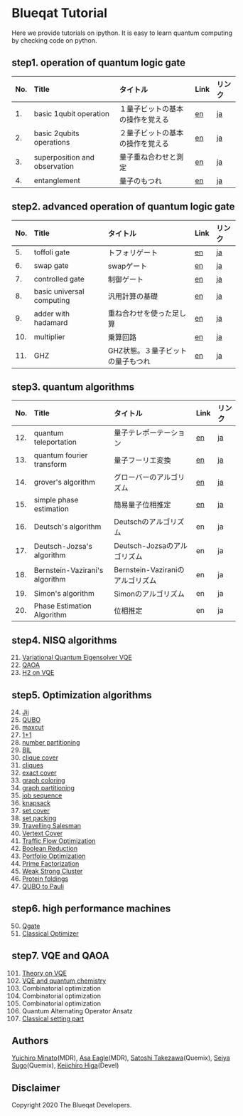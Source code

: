 Blueqat Tutorial
====================

Here we provide tutorials on ipython. It is easy to learn quantum computing by checking code on python.

step1. operation of quantum logic gate
--------------------

|No.|Title|タイトル|Link|リンク|
|:---|:---|:---|:---|:---|
|1.|basic 1qubit operation|１量子ビットの基本の操作を覚える|<a href="tutorial/001_basic_circuit.ipynb">en</a>|<a href="tutorial-ja/001_basic_one_qubit.ipynb">ja</a>|
|2.|basic 2qubits operations|２量子ビットの基本の操作を覚える|<a href="tutorial/002_basic_two_qubits.ipynb">en</a>|<a href="tutorial-ja/002_basic_two_qubits.ipynb">ja</a>|
|3.|superposition and observation|量子重ね合わせと測定|<a href="tutorial/003_basic_superposition.ipynb">en</a>|<a href="tutorial-ja/003_basic_superposition.ipynb">ja</a>|
|4.|entanglement|量子のもつれ|<a href="tutorial/004_basic_entanglement.ipynb">en</a>|<a href="tutorial-ja/004_basic_entanglement.ipynb">ja</a>|

step2. advanced operation of quantum logic gate
--------------------

|No.|Title|タイトル|Link|リンク|
|:---|:---|:---|:---|:---|
|5.|toffoli gate|トフォリゲート|<a href="tutorial/005_basic_toffoli.ipynb">en</a>|<a href="tutorial-ja/005_basic_toffoli.ipynb">ja</a>|
|6.|swap gate|swapゲート|<a href="tutorial/006_basic_swap.ipynb">en</a>|<a href="tutorial-ja/006_basic_swap.ipynb">ja</a>|
|7.|controlled gate|制御ゲート|<a href="tutorial/007_basic_control.ipynb">en</a>|<a href="tutorial-ja/007_basic_control.ipynb">ja</a>|
|8.|basic universal computing|汎用計算の基礎|<a href="tutorial/008_basic_general.ipynb">en</a>|<a href="tutorial-ja/008_basic_general.ipynb">ja</a>|
|9.|adder with hadamard|重ね合わせを使った足し算|<a href="tutorial/009_basic_adder_hadamard.ipynb">en</a>|<a href="tutorial-ja/009_basic_adder_hadamard.ipynb">ja</a>|
|10.|multiplier|乗算回路|<a href="tutorial/010_basic_multi.ipynb">en</a>|<a href="tutorial-ja/010_basic_multi.ipynb">ja</a>|
|11.|GHZ|GHZ状態。３量子ビットの量子もつれ|<a href="tutorial/011_basic_ghz.ipynb">en</a>|<a href="tutorial-ja/011_basic_ghz.ipynb">ja</a>|

step3. quantum algorithms
--------------------

|No.|Title|タイトル|Link|リンク|
|:---|:---|:---|:---|:---|
|12.|quantum teleportation|量子テレポーテーション|<a href="tutorial/012_algo_teleportation.ipynb">en</a>|<a href="tutorial-ja/012_algo_teleportation.ipynb">ja</a>|
|13.|quantum fourier transform|量子フーリエ変換|<a href="tutorial/013_algo_qft.ipynb">en</a>|<a href="tutorial-ja/013_algo_qft.ipynb">ja</a>|
|14.|grover's algorithm|グローバーのアルゴリズム|<a href="tutorial/014_algo_grover.ipynb">en</a>|<a href="tutorial-ja/014_algo_grover.ipynb">ja</a>|
|15.|simple phase estimation|簡易量子位相推定|<a href="tutorial/015_algo_pea_simple.ipynb">en</a>|<a href="tutorial-ja/015_algo_pea_simple.ipynb">ja</a>|
|16.|Deutsch's algorithm|Deutschのアルゴリズム|en|ja| <!--_algo_deutsch-->
|17.|Deutsch-Jozsa's algorithm|Deutsch-Jozsaのアルゴリズム|en|ja| <!--_algo_deutsch-->
|18.|Bernstein-Vazirani's algorithm|Bernstein-Vaziraniのアルゴリズム|en|ja| <!--_algo_bernstein_vazirani-->
|19.|Simon's algorithm|Simonのアルゴリズム|en|ja| <!--_algo_simon-->
|20.|Phase Estimation Algorithm|位相推定|en|ja| <!--_algo_pea-->

step4. NISQ algorithms
--------------------

021. <a href="tutorial/021_algo_vqe.ipynb">Variational Quantum Eigensolver VQE</a>
022. <a href="tutorial/022_algo_qaoa.ipynb">QAOA</a>
023. <a href="tutorial/023_h2_on_vqe.ipynb">H2 on VQE</a>

step5. Optimization algorithms
--------------------

024.	<a href="tutorial/024_jij.ipynb">Jij</a>  
025.	<a href="tutorial/025_qubo.ipynb">QUBO</a>  
026.	<a href="tutorial/026_maxcut.ipynb">maxcut</a>  
027.	<a href="tutorial/027_one_plus_one.ipynb">1+1</a>  
028.	<a href="tutorial/028_numberpartitioning.ipynb">number partitioning</a>  
029.	<a href="tutorial/029_BIL.ipynb">BIL</a>  
030.	<a href="tutorial/030_clique_cover.ipynb">clique cover</a>  
031.	<a href="tutorial/031_cliques.ipynb">cliques</a>  
032.	<a href="tutorial/032_exact_cover.ipynb">exact cover</a>  
033.	<a href="tutorial/033_graph_coloring.ipynb">graph coloring</a>  
034.	<a href="tutorial/034_graph_partitioning.ipynb">graph partitioning</a>  
035.	<a href="tutorial/035_job_sequencing_with_integer_lengths.ipynb">job sequence</a>  
036.	<a href="tutorial/036_knapsack_with_integer_weights.ipynb">knapsack</a>  
037.	<a href="tutorial/037_set_cover.ipynb">set cover</a>  
038.  <a href="tutorial/038_set_packing.ipynb">set packing</a>  
039.  <a href="tutorial/039_tsp.ipynb">Travelling Salesman</a>  
040.  <a href="tutorial/040_vertex_cover.ipynb">Vertext Cover</a>  
041.  <a href="tutorial/041_traffic_flow_optimization.ipynb">Traffic Flow Optimization</a>  
042.  <a href="tutorial/042_boolean_reduction.ipynb">Boolean Reduction</a>    
043.  <a href="tutorial/043_portfolio_optimization.ipynb">Portfolio Optimization</a>  
044.  <a href="tutorial/044_prime_factorization.ipynb">Prime Factorization</a>  
045.  <a href="tutorial/045_weak_strong_cluster.ipynb">Weak Strong Cluster</a> 
046.  <a href="tutorial/046_protein_foldings.ipynb">Protein foldings</a>  
047.  <a href="tutorial/047_QUBO_to_Pauli.ipynb">QUBO to Pauli</a>  

step6. high performance machines
--------------------
050.  <a href="tutorial/050_qgate.ipynb">Qgate</a>
051.  <a href="tutorial/051_classical_opt.ipynb">Classical Optimizer</a>

step7. VQE and QAOA 
--------------------
101.  <a href="tutorial/101_vqe_qaoa01.ipynb">Theory on VQE</a>
102.  <a href="tutorial/102_vqe_qaoa02.ipynb">VQE and quantum chemistry</a>
103.  Combinatorial optimization
104.  Combinatorial optimization
105.  Combinatorial optimization
106.  Quantum Alternating Operator Ansatz
107.  <a href="tutorial/107_vqe_qaoa07.ipynb">Classical setting part</a>

Authors
----------
[Yuichiro Minato](https://github.com/minatoyuichiro)(MDR), [Asa Eagle](https://github.com/Morning777)(MDR), [Satoshi Takezawa](https://github.com/takebozu)(Quemix), [Seiya Sugo](https://github.com/seiya-sugo)(Quemix), [Keiichiro Higa](https://github.com/KeiichiroHiga)(Devel)

Disclaimer
----------
Copyright 2020 The Blueqat Developers.
